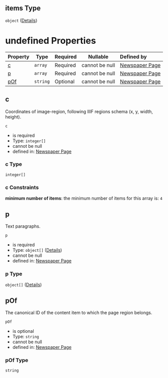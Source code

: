 ## items Type

`object` ([Details](page-properties-r-items.md))

# undefined Properties

| Property    | Type     | Required | Nullable       | Defined by                                                                                                                                                                        |
| :---------- | -------- | -------- | -------------- | :-------------------------------------------------------------------------------------------------------------------------------------------------------------------------------- |
| [c](#c)     | `array`  | Required | cannot be null | [Newspaper Page](page-properties-r-items-properties-c.md "https&#x3A;//impresso.github.io/impresso-schemas/json/newspaper/page.schema.json#/properties/r/items/properties/c")     |
| [p](#p)     | `array`  | Required | cannot be null | [Newspaper Page](page-properties-r-items-properties-p.md "https&#x3A;//impresso.github.io/impresso-schemas/json/newspaper/page.schema.json#/properties/r/items/properties/p")     |
| [pOf](#pof) | `string` | Optional | cannot be null | [Newspaper Page](page-properties-r-items-properties-pof.md "https&#x3A;//impresso.github.io/impresso-schemas/json/newspaper/page.schema.json#/properties/r/items/properties/pOf") |

## c

Coordinates of image-region, following IIIF regions schema (x, y, width, height).


`c`

-   is required
-   Type: `integer[]`
-   cannot be null
-   defined in: [Newspaper Page](page-properties-r-items-properties-c.md "https&#x3A;//impresso.github.io/impresso-schemas/json/newspaper/page.schema.json#/properties/r/items/properties/c")

### c Type

`integer[]`

### c Constraints

**minimum number of items**: the minimum number of items for this array is: `4`

## p

Text paragraphs.


`p`

-   is required
-   Type: `object[]` ([Details](page-properties-r-items-properties-p-items.md))
-   cannot be null
-   defined in: [Newspaper Page](page-properties-r-items-properties-p.md "https&#x3A;//impresso.github.io/impresso-schemas/json/newspaper/page.schema.json#/properties/r/items/properties/p")

### p Type

`object[]` ([Details](page-properties-r-items-properties-p-items.md))

## pOf

The canonical ID of the content item to which the page region belongs.


`pOf`

-   is optional
-   Type: `string`
-   cannot be null
-   defined in: [Newspaper Page](page-properties-r-items-properties-pof.md "https&#x3A;//impresso.github.io/impresso-schemas/json/newspaper/page.schema.json#/properties/r/items/properties/pOf")

### pOf Type

`string`
